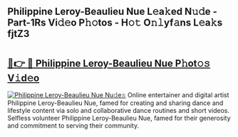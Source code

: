## Philippine Leroy-Beaulieu Nue L𝚎a𝚔ed N𝚞𝚍e - Part-1Rs Vi𝚍𝚎o P𝚑𝚘tos - H𝚘𝚝 O𝚗𝚕yf𝚊ns L𝚎a𝚔s fjtZ3

# <h2><a href="http://kf48p03.oniu.top/?m=Philippine+Leroy-Beaulieu+Nue">🔗👉 🔴 Philippine Leroy-Beaulieu Nue P𝚑ot𝚘𝚜 V𝚒d𝚎o</a></h2>

[![Philippine Leroy-Beaulieu Nue Nu𝚍e𝚜](https://i.imgur.com/0qMVB7G.gif)](http://kf48p03.oniu.top/?m=Philippine+Leroy-Beaulieu+Nue)
Online entertainer and digital artist Philippine Leroy-Beaulieu Nue, famed for creating and sharing dance and lifestyle content via solo and collaborative dance routines and short videos. Selfless volunteer Philippine Leroy-Beaulieu Nue, famed for their generosity and commitment to serving their community.  
